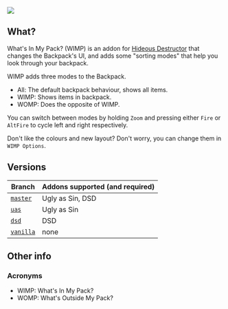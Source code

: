 ![](https://cdn.discordapp.com/attachments/556402107909931008/865644938607460372/unknown.png)

## What?
What's In My Pack? (WIMP) is an addon for [Hideous Destructor](https://codeberg.org/mc776/hideousdestructor) that changes the Backpack's UI, and adds some "sorting modes" that help you look through your backpack.

WIMP adds three modes to the Backpack.
- All: The default backpack behaviour, shows all items.
- WIMP: Shows items in backpack.
- WOMP: Does the opposite of WIMP.

You can switch between modes by holding `Zoom` and pressing either `Fire` or `AltFire` to cycle left and right respectively.

Don't like the colours and new layout? Don't worry, you can change them in `WIMP Options`.

## Versions
| Branch | Addons supported (and required) |
| --- | --- |
| [`master`](https://github.com/dastrukar/hdest-wimp/archive/refs/heads/master.zip) | Ugly as Sin, DSD |
| [`uas`](https://github.com/dastrukar/hdest-wimp/archive/refs/heads/uas.zip) | Ugly as Sin |
| [`dsd`](https://github.com/dastrukar/hdest-wimp/archive/refs/heads/dsd.zip) | DSD |
| [`vanilla`](https://github.com/dastrukar/hdest-wimp/archive/refs/heads/vanilla.zip) | none |

## Other info
### Acronyms
- WIMP: What's In My Pack?
- WOMP: What's Outside My Pack?
